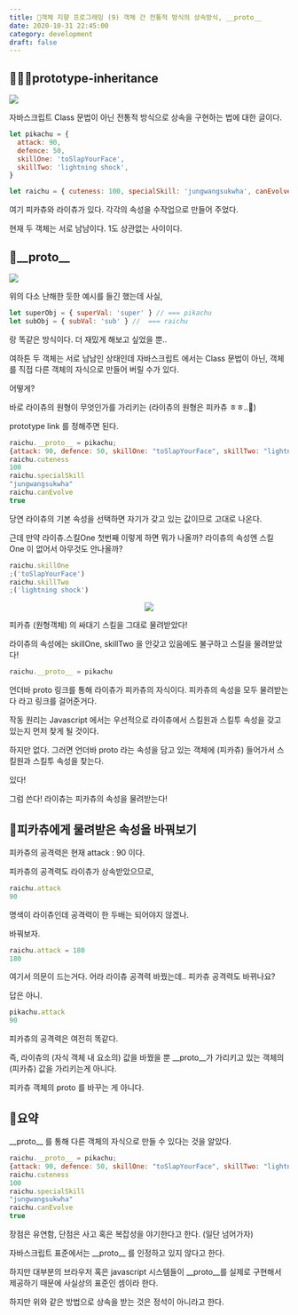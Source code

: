 ```yaml
---
title: 🍎객체 지향 프로그래밍 (9) 객체 간 전통적 방식의 상속방식, __proto__
date: 2020-10-31 22:45:00
category: development
draft: false
---
```


## 🦸🏻‍♂️prototype-inheritance

![](https://media.vlpt.us/post-images/adam2/12a5e250-fd90-11e9-959f-1f9679bea880/1nDBFaMpflmSsIKfMLxWIvQ.jpeg)

자바스크립트 Class 문법이 아닌 전통적 방식으로 상속을 구현하는 법에 대한 글이다.

```js
let pikachu = {
  attack: 90,
  defence: 50,
  skillOne: 'toSlapYourFace',
  skillTwo: 'lightning shock',
}

let raichu = { cuteness: 100, specialSkill: 'jungwangsukwha', canEvolve: true }
```

여기 피카츄와 라이츄가 있다. 각각의 속성을 수작업으로 만들어 주었다.

현재 두 객체는 서로 남남이다. 1도 상관없는 사이이다.

## 🌉\_\_proto\_\_

![](https://ww.namu.la/s/3e7464bb7b69c699c56a968b51e01015f9bf51e780394bd971ac0f0cec4856f19011fd010269f78c889b8b856c23cc8cb1ede0fc3c6c6774059691646518d386180a3c3c7e615e1193016d0ec40eac05ffe55a3d44ce2322522236bca5abfd8a)

위의 다소 난해한 듯한 예시를 들긴 했는데 사실,

```js
let superObj = { superVal: 'super' } // === pikachu
let subObj = { subVal: 'sub' } //  === raichu
```

랑 똑같은 방식이다. 더 재밌게 해보고 싶었을 뿐..

여하튼 두 객체는 서로 남남인 상태인데 자바스크립트 에서는 Class 문법이 아닌, 객체를 직접 다른 객체의 자식으로 만들어 버릴 수가 있다.

어떻게?

바로 라이츄의 원형이 무엇인가를 가리키는 (라이츄의 원형은 피카츄 ㅎㅎ..🥰)

prototype link 를 정해주면 된다.

```js
raichu.__proto__ = pikachu;
{attack: 90, defence: 50, skillOne: "toSlapYourFace", skillTwo: "lightning shock"}
raichu.cuteness
100
raichu.specialSkill
"jungwangsukwha"
raichu.canEvolve
true
```

당연 라이츄의 기본 속성을 선택하면 자기가 갖고 있는 값이므로 고대로 나온다.

근데 만약 라이츄.스킬One 첫번째 이렇게 하면 뭐가 나올까? 라이츄의 속성엔 스킬One 이 없어서 아무것도 안나올까?

```js
raichu.skillOne
;('toSlapYourFace')
raichu.skillTwo
;('lightning shock')
```

<p align="center"><img src="https://jjalbot.com/media/2018/12/FxIV6_Mff/zzal.gif"></p>

피카츄 (원형객체) 의 싸대기 스킬을 그대로 물려받았다!

라이츄의 속성에는 skillOne, skillTwo 을 안갖고 있음에도 불구하고 스킬을 물려받았다!

```js
raichu.__proto__ = pikachu
```

언더바 proto 링크를 통해 라이츄가 피카츄의 자식이다. 피카츄의 속성을 모두 물려받는다 라고 링크를 걸어준거다.

작동 원리는 Javascript 에서는 우선적으로 라이츄에서 스킬원과 스킬투 속성을 갖고 있는지 먼저 찾게 될 것이다.

하지만 없다. 그러면 언더바 proto 라는 속성을 담고 있는 객체에 (피카츄) 들어가서 스킬원과 스킬투 속성을 찾는다.

있다!

그럼 쓴다! 라이츄는 피카츄의 속성을 물려받는다!

## 🎃피카츄에게 물려받은 속성을 바꿔보기

피카츄의 공격력은 현재 attack : 90 이다.

피카츄의 공격력도 라이츄가 상속받았으므로,

```js
raichu.attack
90
```

명색이 라이츄인데 공격력이 한 두배는 되어야지 않겠나.

바꿔보자.

```js
raichu.attack = 180
180
```

여기서 의문이 드는거다. 어라 라이츄 공격력 바꿨는데.. 피카츄 공격력도 바뀌나요?

답은 아니.

```js
pikachu.attack
90
```

피카츄의 공격력은 여전히 똑같다.

즉, 라이츄의 (자식 객체 내 요소의) 값을 바꿨을 뿐 \_\_proto\_\_가 가리키고 있는 객체의 (피카츄) 값을 가리키는게 아니다.

피카츄 객체의 proto 를 바꾸는 게 아니다.

## 🤤요약

\_\_proto\_\_ 를 통해 다른 객체의 자식으로 만들 수 있다는 것을 알았다.

```js
raichu.__proto__ = pikachu;
{attack: 90, defence: 50, skillOne: "toSlapYourFace", skillTwo: "lightning shock"}
raichu.cuteness
100
raichu.specialSkill
"jungwangsukwha"
raichu.canEvolve
true
```

장점은 유연함, 단점은 사고 혹은 복잡성을 야기한다고 한다. (일단 넘어가자)

자바스크립트 표준에서는 \_\_proto\_\_ 를 인정하고 있지 않다고 한다.

하지만 대부분의 브라우저 혹은 javascript 시스템들이 \_\_proto\_\_를 실제로 구현해서 제공하기 때문에 사실상의 표준인 셈이라 한다.

하지만 위와 같은 방법으로 상속을 받는 것은 정석이 아니라고 한다.
